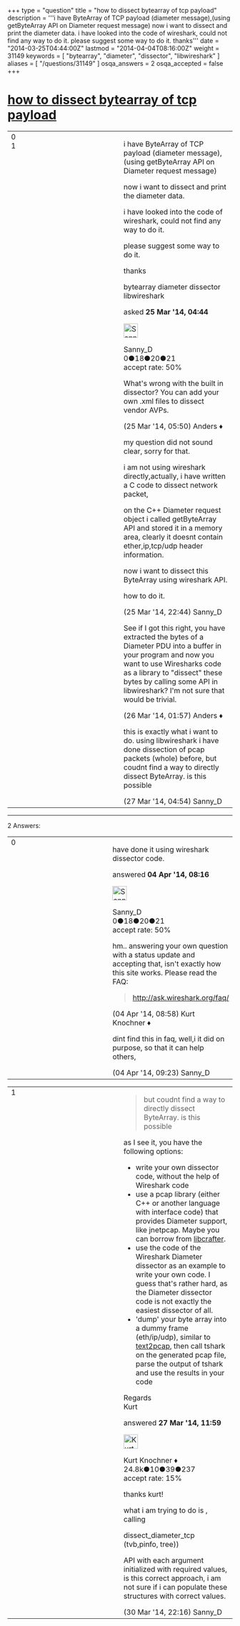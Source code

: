 +++
type = "question"
title = "how to dissect bytearray of tcp payload"
description = '''i have ByteArray of TCP payload (diameter message),(using getByteArray API on Diameter request message) now i want to dissect and print the diameter data. i have looked into the code of wireshark, could not find any way to do it. please suggest some way to do it. thanks'''
date = "2014-03-25T04:44:00Z"
lastmod = "2014-04-04T08:16:00Z"
weight = 31149
keywords = [ "bytearray", "diameter", "dissector", "libwireshark" ]
aliases = [ "/questions/31149" ]
osqa_answers = 2
osqa_accepted = false
+++

<div class="headNormal">

# [how to dissect bytearray of tcp payload](/questions/31149/how-to-dissect-bytearray-of-tcp-payload)

</div>

<div id="main-body">

<div id="askform">

<table id="question-table" style="width:100%;"><colgroup><col style="width: 50%" /><col style="width: 50%" /></colgroup><tbody><tr class="odd"><td style="width: 30px; vertical-align: top"><div class="vote-buttons"><div id="post-31149-score" class="post-score" title="current number of votes">0</div><div id="favorite-count" class="favorite-count">1</div></div></td><td><div id="item-right"><div class="question-body"><p>i have ByteArray of TCP payload (diameter message),(using getByteArray API on Diameter request message)</p><p>now i want to dissect and print the diameter data.</p><p>i have looked into the code of wireshark, could not find any way to do it.</p><p>please suggest some way to do it.</p><p>thanks</p></div><div id="question-tags" class="tags-container tags">bytearray diameter dissector libwireshark</div><div id="question-controls" class="post-controls"></div><div class="post-update-info-container"><div class="post-update-info post-update-info-user"><p>asked <strong>25 Mar '14, 04:44</strong></p><img src="https://secure.gravatar.com/avatar/425d250364423a7595a3eb9dea779cb2?s=32&amp;d=identicon&amp;r=g" class="gravatar" width="32" height="32" alt="Sanny_D&#39;s gravatar image" /><p>Sanny_D<br />
<span class="score" title="0 reputation points">0</span><span title="18 badges"><span class="badge1">●</span><span class="badgecount">18</span></span><span title="20 badges"><span class="silver">●</span><span class="badgecount">20</span></span><span title="21 badges"><span class="bronze">●</span><span class="badgecount">21</span></span><br />
<span class="accept_rate" title="Rate of the user&#39;s accepted answers">accept rate:</span> <span title="Sanny_D has 3 accepted answers">50%</span></p></div></div><div id="comments-container-31149" class="comments-container"><span id="31150"></span><div id="comment-31150" class="comment"><div id="post-31150-score" class="comment-score"></div><div class="comment-text"><p>What's wrong with the built in dissector? You can add your own .xml files to dissect vendor AVPs.</p></div><div id="comment-31150-info" class="comment-info"><span class="comment-age">(25 Mar '14, 05:50)</span> Anders ♦</div></div><span id="31161"></span><div id="comment-31161" class="comment"><div id="post-31161-score" class="comment-score"></div><div class="comment-text"><p>my question did not sound clear, sorry for that.</p><p>i am not using wireshark directly,actually, i have written a C code to dissect network packet,</p><p>on the C++ Diameter request object i called getByteArray API and stored it in a memory area, clearly it doesnt contain ether,ip,tcp/udp header information.</p><p>now i want to dissect this ByteArray using wireshark API.</p><p>how to do it.</p></div><div id="comment-31161-info" class="comment-info"><span class="comment-age">(25 Mar '14, 22:44)</span> Sanny_D</div></div><span id="31163"></span><div id="comment-31163" class="comment"><div id="post-31163-score" class="comment-score"></div><div class="comment-text"><p>See if I got this right, you have extracted the bytes of a Diameter PDU into a buffer in your program and now you want to use Wiresharks code as a library to "dissect" these bytes by calling some API in libwireshark? I'm not sure that would be trivial.</p></div><div id="comment-31163-info" class="comment-info"><span class="comment-age">(26 Mar '14, 01:57)</span> Anders ♦</div></div><span id="31214"></span><div id="comment-31214" class="comment"><div id="post-31214-score" class="comment-score"></div><div class="comment-text"><p>this is exactly what i want to do. using libwireshark i have done dissection of pcap packets (whole) before, but coudnt find a way to directly dissect ByteArray. is this possible</p></div><div id="comment-31214-info" class="comment-info"><span class="comment-age">(27 Mar '14, 04:54)</span> Sanny_D</div></div></div><div id="comment-tools-31149" class="comment-tools"></div><div class="clear"></div><div id="comment-31149-form-container" class="comment-form-container"></div><div class="clear"></div></div></td></tr></tbody></table>

------------------------------------------------------------------------

<div class="tabBar">

<span id="sort-top"></span>

<div class="headQuestions">

2 Answers:

</div>

</div>

<span id="31511"></span>

<div id="answer-container-31511" class="answer accepted-answer answered-by-owner">

<table style="width:100%;"><colgroup><col style="width: 50%" /><col style="width: 50%" /></colgroup><tbody><tr class="odd"><td style="width: 30px; vertical-align: top"><div class="vote-buttons"><div id="post-31511-score" class="post-score" title="current number of votes">0</div></div></td><td><div class="item-right"><div class="answer-body"><p>have done it using wireshark dissector code.</p></div><div class="answer-controls post-controls"></div><div class="post-update-info-container"><div class="post-update-info post-update-info-user"><p>answered <strong>04 Apr '14, 08:16</strong></p><img src="https://secure.gravatar.com/avatar/425d250364423a7595a3eb9dea779cb2?s=32&amp;d=identicon&amp;r=g" class="gravatar" width="32" height="32" alt="Sanny_D&#39;s gravatar image" /><p>Sanny_D<br />
<span class="score" title="0 reputation points">0</span><span title="18 badges"><span class="badge1">●</span><span class="badgecount">18</span></span><span title="20 badges"><span class="silver">●</span><span class="badgecount">20</span></span><span title="21 badges"><span class="bronze">●</span><span class="badgecount">21</span></span><br />
<span class="accept_rate" title="Rate of the user&#39;s accepted answers">accept rate:</span> <span title="Sanny_D has 3 accepted answers">50%</span></p></div></div><div id="comments-container-31511" class="comments-container"><span id="31516"></span><div id="comment-31516" class="comment"><div id="post-31516-score" class="comment-score"></div><div class="comment-text"><p>hm.. answering your own question with a status update and accepting that, isn't exactly how this site works. Please read the FAQ:</p><blockquote><p><a href="http://ask.wireshark.org/faq/">http://ask.wireshark.org/faq/</a></p></blockquote></div><div id="comment-31516-info" class="comment-info"><span class="comment-age">(04 Apr '14, 08:58)</span> Kurt Knochner ♦</div></div><span id="31519"></span><div id="comment-31519" class="comment"><div id="post-31519-score" class="comment-score"></div><div class="comment-text"><p>dint find this in faq, well,i it did on purpose, so that it can help others,</p></div><div id="comment-31519-info" class="comment-info"><span class="comment-age">(04 Apr '14, 09:23)</span> Sanny_D</div></div></div><div id="comment-tools-31511" class="comment-tools"></div><div class="clear"></div><div id="comment-31511-form-container" class="comment-form-container"></div><div class="clear"></div></div></td></tr></tbody></table>

</div>

<span id="31233"></span>

<div id="answer-container-31233" class="answer">

<table style="width:100%;"><colgroup><col style="width: 50%" /><col style="width: 50%" /></colgroup><tbody><tr class="odd"><td style="width: 30px; vertical-align: top"><div class="vote-buttons"><div id="post-31233-score" class="post-score" title="current number of votes">1</div></div></td><td><div class="item-right"><div class="answer-body"><blockquote><p>but coudnt find a way to directly dissect ByteArray. is this possible</p></blockquote><p>as I see it, you have the following options:</p><ul><li>write your own dissector code, without the help of Wireshark code</li><li>use a pcap library (either C++ or another language with interface code) that provides Diameter support, like jnetpcap. Maybe you can borrow from <a href="http://code.google.com/p/libcrafter/">libcrafter</a>.</li><li>use the code of the Wireshark Diameter dissector as an example to write your own code. I guess that's rather hard, as the Diameter dissector code is not exactly the easiest dissector of all.</li><li>'dump' your byte array into a dummy frame (eth/ip/udp), similar to <a href="http://www.wireshark.org/docs/man-pages/text2pcap.html">text2pcap</a>, then call tshark on the generated pcap file, parse the output of tshark and use the results in your code</li></ul><p>Regards<br />
Kurt</p></div><div class="answer-controls post-controls"></div><div class="post-update-info-container"><div class="post-update-info post-update-info-user"><p>answered <strong>27 Mar '14, 11:59</strong></p><img src="https://secure.gravatar.com/avatar/23b7bf5b13bc2c98b2e8aa9869ca5d75?s=32&amp;d=identicon&amp;r=g" class="gravatar" width="32" height="32" alt="Kurt%20Knochner&#39;s gravatar image" /><p>Kurt Knochner ♦<br />
<span class="score" title="24767 reputation points"><span>24.8k</span></span><span title="10 badges"><span class="badge1">●</span><span class="badgecount">10</span></span><span title="39 badges"><span class="silver">●</span><span class="badgecount">39</span></span><span title="237 badges"><span class="bronze">●</span><span class="badgecount">237</span></span><br />
<span class="accept_rate" title="Rate of the user&#39;s accepted answers">accept rate:</span> <span title="Kurt Knochner has 344 accepted answers">15%</span> </br></p></div></div><div id="comments-container-31233" class="comments-container"><span id="31306"></span><div id="comment-31306" class="comment"><div id="post-31306-score" class="comment-score"></div><div class="comment-text"><p>thanks kurt!</p><p>what i am trying to do is , calling</p><p>dissect_diameter_tcp (tvb,pinfo, tree))</p><p>API with each argument initialized with required values, is this correct approach, i am not sure if i can populate these structures with correct values.</p></div><div id="comment-31306-info" class="comment-info"><span class="comment-age">(30 Mar '14, 22:16)</span> Sanny_D</div></div></div><div id="comment-tools-31233" class="comment-tools"></div><div class="clear"></div><div id="comment-31233-form-container" class="comment-form-container"></div><div class="clear"></div></div></td></tr></tbody></table>

</div>

<div class="paginator-container-left">

</div>

</div>

</div>

